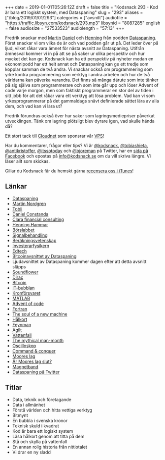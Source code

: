 +++
date = 2019-01-01T05:26:12Z
draft = false
title = "Kodsnack 293 - Kod är bara ett logiskt system, med Dataspaning"
slug = "293"
aliases = ["/blog/2019/01/01/293"]
categories = ["avsnitt"]
audiofile = "https://traffic.libsyn.com/kodsnack/293.mp3"
libsynid = "8087285"
english = false
audiosize = "27533523"
audiolength = "57:13"
+++

Fredrik snackar med [Martin](https://twitter.com/martinjnordgren) [Daniel](https://twitter.com/danielconstanda) och [Henning](https://twitter.com/investerarfys) från podden [Dataspaning](http://dataspaning.se/). Först snackar vi om vilka de är och vad podden går ut på. Det leder över på ljud, vilket råkar vara ämnet för nästa avsnitt av Dataspaning. Utifrån ämnesval kommer vi in på att se på saker ur olika perspektiv och hur mycket det kan ge. Kodsnack kan ha ett perspektiv på nyheter medan en ekonomipodd har ett helt annat och Dataspaning kan ge ett tredje som kopplar samman de två andra. Vi snackar också om programmering som yrke kontra programmering som verktyg i andra arbeten och hur de två världarna kan påverka varandra. Det finns så många därute som inte tänker på sig själva som programmerare och som inte går upp och löser Advent of code varje morgon, men som faktiskt programmerar en stor del av tiden i sitt jobb för att det råkar vara ett verktyg att lösa problem. Vad kan vi som yrkesprogrammerar på det gammaldags snävt definierade sättet lära av alla dem, och vad kan vi lära ut?

Fredrik förundras också över hur saker som lagringsmediepriser påverkat utvecklingen. Tänk om lagring plötsligt blev dyrare igen, vad skulle hända då?

Ett stort tack till [Cloudnet](http://www.cloudnet.se) som sponsrar vår [VPS](http://en.wikipedia.org/wiki/Virtual_private_server)!

Har du kommentarer, frågor eller tips? Vi är [@kodsnack](https://www.twitter.com/kodsnack), [@tobiashieta](https://www.twitter.com/tobiashieta), [@antikristoffer](https://www.twitter.com/antikristoffer), [@itssotoday](https://twitter.com/itssotoday) och [@bjoreman](https://www.twitter.com/bjoreman) på Twitter, har en [sida på Facebook](https://www.facebook.com/kodsnack) och epostas på [info@kodsnack.se](mailto:info@kodsnack.se) om du vill skriva längre. Vi läser allt som skickas.

Gillar du Kodsnack får du hemskt gärna [recensera oss i iTunes](http://itunes.apple.com/se/podcast/kodsnack/id561631498?l=en)!

## Länkar ##
* [Dataspaning](http://dataspaning.se/)
* [Martin Nordgren](https://twitter.com/martinjnordgren)
* [Tobii](https://en.wikipedia.org/wiki/Tobii_Technology)
* [Daniel Constanda](https://twitter.com/danielconstanda)
* [Clara financial consulting](http://claraconsulting.se/)
* [Henning Hammar](https://twitter.com/investerarfys)
* [Börslabbet](https://borslabbet.se/)
* [Signalbehandling](https://sv.wikipedia.org/wiki/Signalbehandling)
* [Beräkningsvetenskap](https://sv.wikipedia.org/wiki/Numerisk_analys)
* [Investerarfysikern](https://investerarfysikern.se/)
* [Edtech](https://en.wikipedia.org/wiki/Educational_technology)
* [Bitcoinavsnittet av Dataspaning](https://dataspaning.podbean.com/e/kryptovalutor-och-bitcoin-ett-ar-efter-toppen/)
* Ljudavsnittet av Dataspaning kommer dagen efter att detta avsnitt släpps
* [Soundflower](https://github.com/mattingalls/Soundflower)
* [Dirac](http://dirac.com/)
* [Bitcoin](https://en.wikipedia.org/wiki/Bitcoin)
* [IT-bubblan](https://sv.wikipedia.org/wiki/IT-bubblan)
* [Kronförsvaret](https://sv.wikipedia.org/wiki/Finanskrisen_i_Sverige_1990%E2%80%931994)
* [MATLAB](https://en.wikipedia.org/wiki/MATLAB)
* [Advent of code](https://adventofcode.com/)
* [Fortran](https://en.wikipedia.org/wiki/Fortran)
* [The soul of a new machine](https://en.wikipedia.org/wiki/The_Soul_of_a_New_Machine)
* [Hålkort](https://sv.wikipedia.org/wiki/H%C3%A5lkort)
* [Feynman](https://en.wikipedia.org/wiki/Richard_Feynman)
* [Agilt](https://en.wikipedia.org/wiki/Agile_software_development)
* [Vattenfall](https://en.wikipedia.org/wiki/Waterfall_model)
* [The mythical man-month](https://en.wikipedia.org/wiki/The_Mythical_Man-Month)
* [Oscilloskop](https://sv.wikipedia.org/wiki/Oscilloskop)
* [Command & conquer](https://en.wikipedia.org/wiki/Command_%26_Conquer_%281995_video_game%29)
* [Moores lag](https://en.wikipedia.org/wiki/Moore%27s_law)
* [Är Moores lag slut?](https://www.technologyreview.com/s/601441/moores-law-is-dead-now-what/)
* [Magnetband](https://en.wikipedia.org/wiki/Magnetic_tape)
* [Dataspaning på Twitter](https://twitter.com/dataspaning)

## Titlar ##
* Data, teknik och företagande
* Data i allmänhet
* Förstå världen och hitta vettiga verktyg
* Bitmynt
* En bubbla i svenska kronor
* Teknisk skuld i kvadrat
* Kod är bara ett logiskt system
* Läsa hålkort genom att titta på dem
* Stå och skylla på vattenfall
* En annan rolig historia från nittiotalet
* Vi drar en ny sladd